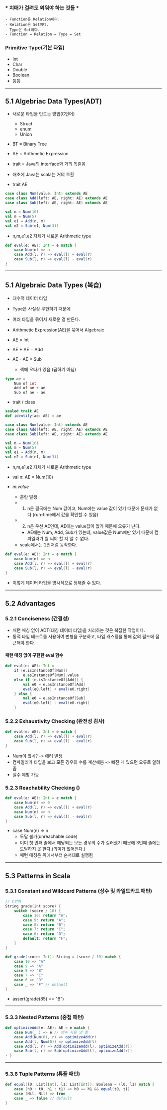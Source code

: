 ### * 치매가 걸려도 외워야 하는 것들 *
	- Function은 Relation이다.
	- Relation은 Set이다.
	- Type은 Set이다.
	- Function = Relation = Type = Set

### Primitive Type(기본 타입)
 - Int
 - Char
 - Double
 - Boolean
 - 등등

---
## 5.1 Algebriac Data Types(ADT)
- 새로운 타입을 만드는 방법(C언어)
	- Struct
	- enum
	- Union

- BT = Binary Tree
- AE = Arithmetic Expression

- trait = Java의 interface와 거의 똑같음
- 애초에 Java는 scala는 거의 호환

- trait AE

```Scala
case class Num(value: Int) extends AE
case class Add(left: AE, right: AE) extends AE
case class Sub(left: AE, right: AE) extends AE
```

```Scala
val n = Num(10)
val m = Num(5)
val e1 = Add(n, m)
val e2 = Sub(e1, Num(3))
```
- n,m,e1,e2 자체가 새로운 Arithmetic type

```Scala
def eval(e: AE): Int = e match { 
	case Num(n) => n 
	case Add(l, r) => eval(l) + eval(r) 
	case Sub(l, r) => eval(l) - eval(r) 
}
```

---
## 5.1 Algebraic Data Types (복습)
- 대수적 데이터 타입
- Type은 사실상 무한하기 때문에
- 여러 타입을 묶어서 새로운 걸 만든다.
- Arithmetic Expression(AE)을 묶어서 Algebraic

- AE = Int
- AE + AE = Add
- AE - AE = Sub
	- 책에 오타가 있음 (곱하기 아님)

```Scala
type ae = 
	Num of int
	Add of ae + ae
	Sub of ae - ae
```

- trait / class

```Scala
sealed trait AE
def identify(ae: AE) = ae

case class Num(value: Int) extends AE
case class Add(left: AE, right: AE) extends AE
case class Sub(left: AE, right: AE) extends AE

val n = Num(10)
val m = Num(5)
val e1 = Add(n, m)
val e2 = Sub(e1, Num(3))
```
- n,m,e1,e2 자체가 새로운 Arithmetic type

- val n: AE = Num(10)
- *m.value*
	- 혼란 발생
	- 1. n은 결국에는 Num 값이고, Num에는 value 값이 있기 때문에 문제가 없다.(run-time에서 값을 확인할 수 있음)
	- 2. n은 우선 AE인데, AE에는 value값이 없기 때문에 오류가 난다.
		- AE에는 Num, Add, Sub가 있는데, value값은 Num에만 있기 때문에 컴파일러가 뭘 써야 할 지 알 수 없다.
	- scala에서는 2번처럼 동작한다.

```Scala
def eval(e: AE): Int = e match { 
	case Num(n) => n 
	case Add(l, r) => eval(l) + eval(r) 
	case Sub(l, r) => eval(l) - eval(r) 
}
```
- 이렇게 데이터 타입을 명시적으로 정해줄 수 있다.

---
## 5.2 Advantages
### 5.2.1 Conciseness (간결성)
- 패턴 매칭 없이 ADT(대칭 데이터 타입)을 처리하는 것은 복잡한 작업이다.
- 동적 타입 테스트를 사용하여 변형을 구분하고, 타입 캐스팅을 통해 값의 필드에 접근해야 한다.

#### 패턴 매칭 없이 구현한 eval 함수
```scala
def eval(e: AE): Int = 
	if (e.isInstanceOf[Num]) 
		e.asInstanceOf[Num].value 
	else if (e.isInstanceOf[Add]) { 
		val e0 = e.asInstanceOf[Add] 
		eval(e0.left) + eval(e0.right) 
	} else { 
		val e0 = e.asInstanceOf[Sub] 
		eval(e0.left) - eval(e0.right) 
	}
```

### 5.2.2 Exhaustivity Checking (완전성 검사)
```Scala
def eval(e: AE): Int = e match {
	case Add(l, r) => eval(l) + eval(r)
	case Sub(l, r) => eval(l) - eval(r)
}
```
- Num이 없네? -> 에러 발생
- 컴파일러가 타입을 보고 모든 경우의 수를 계산해봄 -> 빠진 게 있으면 오류로 알려줌
- 실수 예방 가능

### 5.2.3 Reachability Checking ()
```Scala
def eval(e: AE): Int = e match { 
	case Num(n) => 0 
	case Add(l, r) => eval(l) + eval(r)
	case Num(n) => n 
	case Sub(l, r) => eval(l) - eval(r) 
}
```
- case Num(n) => n
	- 도달 불가(unreachable code)
	- 이미 첫 번째 줄에서 해당되는 모든 경우의 수가 걸러졌기 때문에 3번째 줄에는 도달하지 못 한다.(의미가 없어진다.)
	- 패턴 매칭은 위에서부터 순서대로 실행됨

---
## 5.3 Patterns in Scala
### 5.3.1 Constant and Wildcard Patterns (상수 및 와일드카드 패턴)
```C
// C언어
String grade(int score) { 
	switch (score / 10) { 
		case 10: return "A"; 
		case 9: return "A"; 
		case 8: return "B"; 
		case 7: return "C"; 
		case 6: return "D"; 
		default: return "F"; 
	} 
}
```

```Scala
def grade(score: Int): String = (score / 10) match { 
	case 10 => "A" 
	case 9 => "A" 
	case 8 => "B" 
	case 7 => "C" 
	case 6 => "D" 
	case _ => "F" // default
} 
```
- assert(grade(85) == "B")

---
### 5.3.3 Nested Patterns (중첩 패턴)
```Scala
def optimizeAdd(e: AE): AE = e match { 
	case Num(_ ) => e // 변수 사용 안 함
	case Add(Num(0), r) => optimizeAdd(r) 
	case Add(l, Num(0)) => optimizeAdd(l) 
	case Add(l, r) => Add(optimizeAdd(l), optimizeAdd(r)) 
	case Sub(l, r) => Sub(optimizeAdd(l), optimizeAdd(r)) 
- }
```

---
### 5.3.6 Tuple Patterns (튜플 패턴)
```Scala
def equal(l0: List[Int], l1: List[Int]): Boolean = (l0, l1) match { 
	case (h0 : t0, h1 : t1) => h0 == h1 && equal(t0, t1) 
	case (Nil, Nil) => true 
	case _ => false // default
}
```
